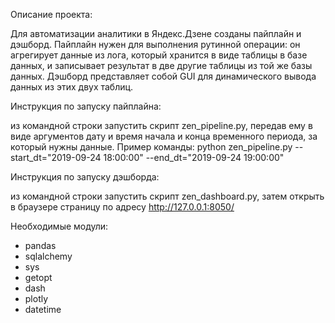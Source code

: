 Описание проекта:

Для автоматизации аналитики в Яндекс.Дзене созданы пайплайн и дэшборд. Пайплайн нужен для выполнения рутинной операции: он агрегирует данные из лога, который хранится в виде таблицы в базе данных, и записывает результат в две другие таблицы из той же базы данных. Дэшборд представляет собой GUI для динамического вывода данных из этих двух таблиц.


Инструкция по запуску пайплайна: 

из командной строки запустить скрипт zen_pipeline.py, передав ему в виде аргументов дату и время начала и конца временного периода, 
за который нужны данные. Пример команды: python zen_pipeline.py --start_dt="2019-09-24 18:00:00" --end_dt="2019-09-24 19:00:00"


Инструкция по запуску дэшборда: 

из командной строки запустить скрипт zen_dashboard.py, затем открыть в браузере страницу по адресу http://127.0.0.1:8050/


Необходимые модули:

- pandas
- sqlalchemy
- sys
- getopt
- dash
- plotly
- datetime